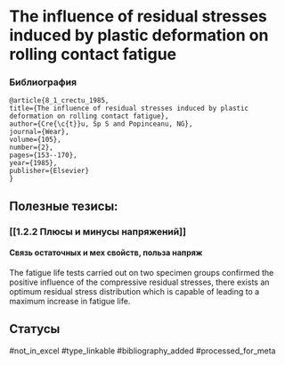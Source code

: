 # The influence of residual stresses induced by plastic deformation on rolling contact fatigue

### Библиография
```
@article{8_1_crectu_1985,
title={The influence of residual stresses induced by plastic deformation on rolling contact fatigue},
author={Cre{\c{t}}u, Sp S and Popinceanu, NG},
journal={Wear},
volume={105},
number={2},
pages={153--170},
year={1985},
publisher={Elsevier}
}
```

## Полезные тезисы:
### [[1.2.2 Плюсы и минусы напряжений]]
#### Связь остаточных и мех свойств, польза напряж
The fatigue life tests carried out on two specimen groups confirmed the positive influence of the compressive residual stresses,
there exists an optimum residual stress distribution which is capable of leading to a maximum increase in fatigue life.

## Статусы
#not_in_excel 
#type_linkable 
#bibliography_added
#processed_for_meta

